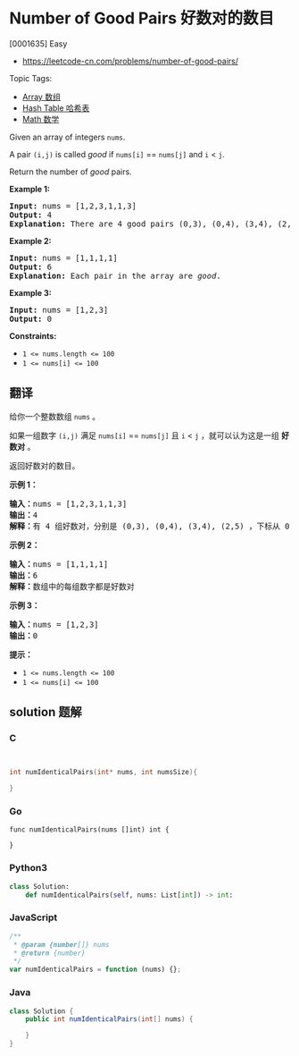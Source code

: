 # Number of Good Pairs 好数对的数目

[0001635] Easy

- https://leetcode-cn.com/problems/number-of-good-pairs/

Topic Tags:

- [Array 数组](https://leetcode-cn.com/tag/array/)
- [Hash Table 哈希表](https://leetcode-cn.com/tag/hash-table/)
- [Math 数学](https://leetcode-cn.com/tag/math/)

Given an array of integers `nums`.

A pair `(i,j)` is called _good_ if `nums[i]` == `nums[j]` and `i` < `j`.

Return the number of _good_ pairs.

**Example 1:**

<pre><strong>Input:</strong> nums = [1,2,3,1,1,3]
<strong>Output:</strong> 4
<strong>Explanation: </strong>There are 4 good pairs (0,3), (0,4), (3,4), (2,5) 0-indexed.
</pre>

**Example 2:**

<pre><strong>Input:</strong> nums = [1,1,1,1]
<strong>Output:</strong> 6
<strong>Explanation: </strong>Each pair in the array are <em>good</em>.
</pre>

**Example 3:**

<pre><strong>Input:</strong> nums = [1,2,3]
<strong>Output:</strong> 0
</pre>

**Constraints:**

- `1 <= nums.length <= 100`
- `1 <= nums[i] <= 100`

## 翻译

给你一个整数数组 `nums` 。

如果一组数字 `(i,j)` 满足 `nums[i]` == `nums[j]` 且 `i` < `j` ，就可以认为这是一组 **好数对** 。

返回好数对的数目。

**示例 1：**

<pre><strong>输入：</strong>nums = [1,2,3,1,1,3]
<strong>输出：</strong>4
<strong>解释：</strong>有 4 组好数对，分别是 (0,3), (0,4), (3,4), (2,5) ，下标从 0 开始
</pre>

**示例 2：**

<pre><strong>输入：</strong>nums = [1,1,1,1]
<strong>输出：</strong>6
<strong>解释：</strong>数组中的每组数字都是好数对</pre>

**示例 3：**

<pre><strong>输入：</strong>nums = [1,2,3]
<strong>输出：</strong>0
</pre>

**提示：**

- `1 <= nums.length <= 100`
- `1 <= nums[i] <= 100`

## solution 题解

### C

```c


int numIdenticalPairs(int* nums, int numsSize){

}
```

### Go

```golang
func numIdenticalPairs(nums []int) int {

}
```

### Python3

```python
class Solution:
    def numIdenticalPairs(self, nums: List[int]) -> int:
```

### JavaScript

```javascript
/**
 * @param {number[]} nums
 * @return {number}
 */
var numIdenticalPairs = function (nums) {};
```

### Java

```java
class Solution {
    public int numIdenticalPairs(int[] nums) {

    }
}
```
